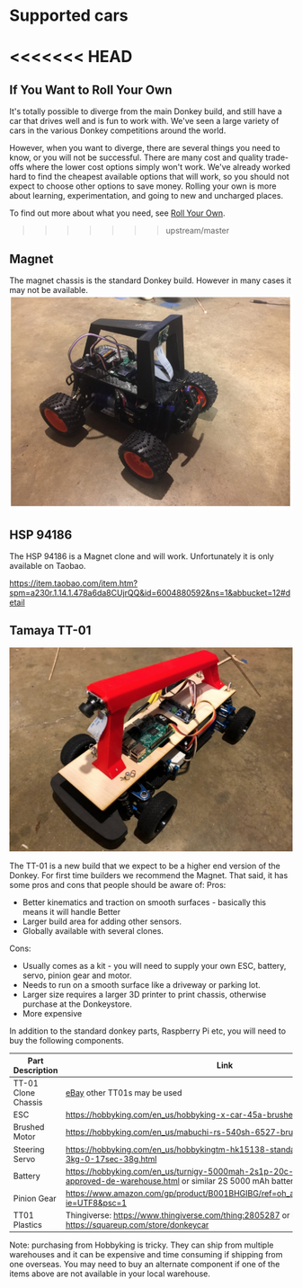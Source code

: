 # Supported cars

<<<<<<< HEAD
=======
## If You Want to Roll Your Own
It's totally possible to diverge from the main Donkey build, and still have a car that 
drives well and is fun to work with. We've seen a large variety of cars in the various 
Donkey competitions around the world.

However, when you want to diverge, there are several things you need to know, or you 
will not be successful. There are many cost and quality trade-offs where the lower 
cost options simply won't work. We've already worked hard to find the cheapest 
available options that will work, so you should not expect to choose other options to 
save money. Rolling your own is more about learning, experimentation, and going to new 
and uncharged places.

To find out more about what you need, see [Roll Your Own](/roll_your_own.md).

>>>>>>> upstream/master
## Magnet
The magnet chassis is the standard Donkey build.  However in many cases it may not be available.  
![donkey](./assets/build_hardware/donkey2.PNG)

## HSP 94186
The HSP 94186 is a Magnet clone and will work.  Unfortunately it is only available on Taobao.

https://item.taobao.com/item.htm?spm=a230r.1.14.1.478a6da8CUjrQQ&id=6004880592&ns=1&abbucket=12#detail


## Tamaya TT-01

![donkey](./assets/build_hardware/TT01.PNG)

The TT-01 is a new build that we expect to be a higher end version of the Donkey.  For first time builders we recommend the Magnet.  That said, it has some pros and cons that people should be aware of:
Pros:
* Better kinematics and traction on smooth surfaces - basically this means it will handle Better
* Larger build area for adding other sensors.  
* Globally available with several clones.

Cons:
* Usually comes as a kit - you will need to supply your own ESC, battery, servo, pinion gear and motor.
* Needs to run on a smooth surface like a driveway or parking lot.   
* Larger size requires a larger 3D printer to print chassis, otherwise purchase at the Donkeystore.
* More expensive

In addition to the standard donkey parts, Raspberry Pi etc, you will need to buy the following components.

| Part Description                                                                    | Link                                                                                  | Approximate Cost |
|-------------------------------------------------------------------------------------|---------------------------------------------------------------------------------------|------------------|
|TT-01 Clone Chassis| [eBay](https://www.ebay.com/itm/Alloy-Carbon-TT01-TT01E-Shaft-Drive-1-10-4WD-Racing-Car-Chassis-Frame-Kit/261607459461?_trkparms=aid%3D555019%26algo%3DPL.BANDIT%26ao%3D1%26asc%3D20150817211623%26meid%3Da9b0995835f04dc2ae610bb9de46099b%26pid%3D100505%26rk%3D1%26rkt%3D1%26%26itm%3D261607459461&_trksid=p2045573.c100505.m3226) other TT01s may be used| $130|
|ESC|https://hobbyking.com/en_us/hobbyking-x-car-45a-brushed-car-esc.html |10.60|
|Brushed Motor |https://hobbyking.com/en_us/mabuchi-rs-540sh-6527-brushed-motor-90w.html |$5|
|Steering Servo|https://hobbyking.com/en_us/hobbykingtm-hk15138-standard-analog-servo-4-3kg-0-17sec-38g.html| $5|
|Battery |https://hobbyking.com/en_us/turnigy-5000mah-2s1p-20c-hardcase-pack-roar-approved-de-warehouse.html or similar 2S 5000 mAh battery| $21|
|Pinion Gear| https://www.amazon.com/gp/product/B001BHGIBG/ref=oh_aui_detailpage_o08_s00?ie=UTF8&psc=1|$7|
|TT01 Plastics | Thingiverse: https://www.thingiverse.com/thing:2805287 or Donkeystore: https://squareup.com/store/donkeycar | $50|

Note: purchasing from Hobbyking is tricky.  They can ship from multiple warehouses and it can be expensive and time consuming if shipping from one overseas.  You may need to buy an alternate component if one of the items above are not available in your local warehouse.

